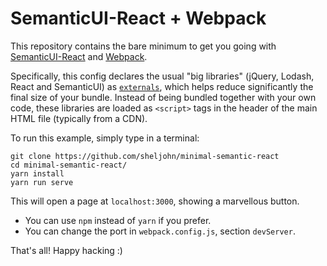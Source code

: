 # SemanticUI-React + Webpack

This repository contains the bare minimum to get you going with [SemanticUI-React](https://react.semantic-ui.com) and [Webpack](https://webpack.js.org/).

Specifically, this config declares the usual "big libraries" (jQuery, Lodash, React and SemanticUI) as [`externals`](https://webpack.js.org/configuration/externals/), which helps reduce significantly the final size of your bundle. Instead of being bundled together with your own code, these libraries are loaded as `<script>` tags in the header of the main HTML file (typically from a CDN).

To run this example, simply type in a terminal:
```
git clone https://github.com/sheljohn/minimal-semantic-react
cd minimal-semantic-react/
yarn install
yarn run serve
```

This will open a page at `localhost:3000`, showing a marvellous button. 

 - You can use `npm` instead of `yarn` if you prefer.
 - You can change the port in `webpack.config.js`, section `devServer`.

That's all! Happy hacking :) 
